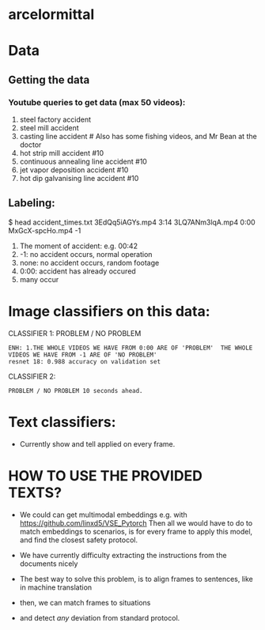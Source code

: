 # arcelormittal


# Data
## Getting the data
### Youtube queries to get data (max 50 videos):
1. steel factory accident
2. steel mill accident
3. casting line accident # Also has some fishing videos, and Mr Bean at the doctor
4. hot strip mill accident #10
5. continuous annealing line accident #10
6. jet vapor deposition accident #10
7. hot dip galvanising line accident #10

## Labeling:
$ head accident_times.txt
3EdQq5iAGYs.mp4 3:14
3LQ7ANm3lqA.mp4 0:00
MxGcX-spcHo.mp4 -1


1. The moment of accident: e.g. 00:42
2. -1: no accident occurs, normal operation
3. none: no accident occurs, random footage
4. 0:00: accident has already occured
5. many occur


# Image classifiers on this data:
CLASSIFIER 1: 	PROBLEM / NO PROBLEM

	ENH: 1.THE WHOLE VIDEOS WE HAVE FROM 0:00 ARE OF 'PROBLEM'  THE WHOLE VIDEOS WE HAVE FROM -1 ARE OF 'NO PROBLEM'
	resnet 18: 0.988 accuracy on validation set
	
CLASSIFIER 2:

	PROBLEM / NO PROBLEM 10 seconds ahead.

# Text classifiers:
- Currently show and tell applied on every frame.
# HOW TO USE THE PROVIDED TEXTS?
- We could can get multimodal embeddings e.g. with  https://github.com/linxd5/VSE_Pytorch Then all we would have to do to match embeddings to scenarios, is for every frame to apply this model, and find the closest safety protocol.

- We have currently difficulty extracting the instructions from the documents nicely

- The best way to solve this problem, is to align frames to sentences, like in machine translation

- then, we can match frames to situations

- and detect *any* deviation from standard protocol.



